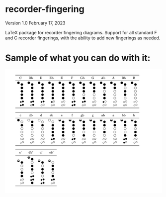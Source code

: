 # recorder-fingering

Version 1.0 February 17, 2023

LaTeX package for recorder fingering diagrams. Support for all standard F and C recorder fingerings, with the ability to add new fingerings as needed.

# Sample of what you can do with it:

![Fingering chart](RecorderInCchart.png)
